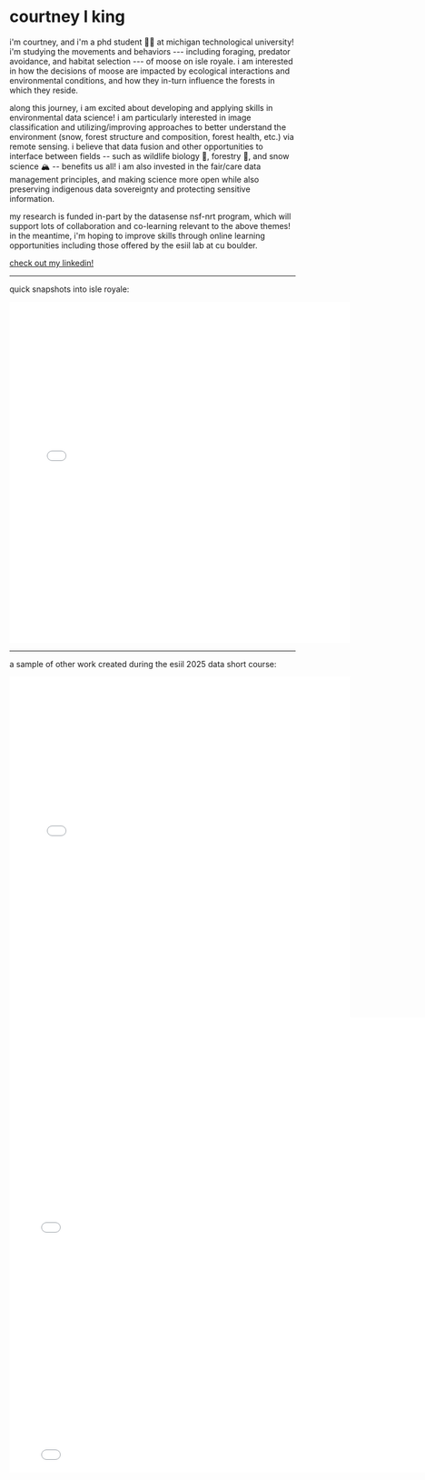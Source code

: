 # courtney l king

i'm courtney, and i'm a phd student 👩‍🎓 at michigan technological university! i'm studying the movements and behaviors --- including foraging, predator avoidance, and habitat selection --- of moose on isle royale. i am interested in how the decisions of moose are impacted by ecological interactions and environmental conditions, and how they in-turn influence the forests in which they reside. 

along this journey, i am excited about developing and applying skills in environmental data science! i am particularly interested in image classification and utilizing/improving approaches to better understand the environment (snow, forest structure and composition, forest health, etc.) via remote sensing. i believe that data fusion and other opportunities to interface between fields -- such as wildlife biology 🫎, forestry 🌲, and snow science 🏔️ -- benefits us all! i am also invested in the fair/care data management principles, and making science more open while also preserving indigenous data sovereignty and protecting sensitive information. 

my research is funded in-part by the datasense nsf-nrt program, which will support lots of collaboration and co-learning relevant to the above themes! in the meantime, i'm hoping to improve skills through online learning opportunities including those offered by the esiil lab at cu boulder.

[check out my linkedin!](https://www.linkedin.com/in/courtney-l-king) 

-----------------------------------------------------------------------------------------------------------------------------------------------------------------------------

quick snapshots into isle royale:

 <embed type="text/html" src="images/isro.html" width="600" height="600">

-----------------------------------------------------------------------------------------------------------------------------------------------------------------------------

a sample of other work created during the esiil 2025 data short course:

 <embed type="text/html" src="images/haskell.html" width="600" height="600">

 <embed type="text/html" src="images/ann_climate_plot.html" width="800" height="400">

 <embed type="text/html" src="images/tubarjal_plot.html" width="800" height="400">


